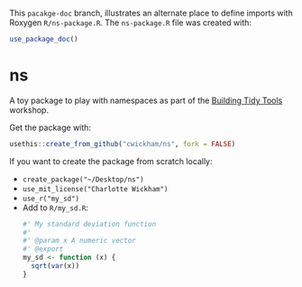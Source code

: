 This `pacakge-doc` branch, illustrates an
alternate place to define imports with Roxygen `R/ns-package.R`.  The `ns-package.R` file was created with:
```r
use_package_doc()
```

# ns

A toy package to play with namespaces as part of the [Building Tidy Tools](https://github.com/cwickham/genentech-build-tidy-tools) workshop.

Get the package with:
```r
usethis::create_from_github("cwickham/ns", fork = FALSE)
```

If you want to create the package from scratch locally:

* `create_package("~/Desktop/ns")`
* `use_mit_license("Charlotte Wickham")`
* `use_r("my_sd")` 
* Add to `R/my_sd.R`:
  ```r
  #' My standard deviation function
  #'
  #' @param x A numeric vector
  #' @export
  my_sd <- function (x) {
    sqrt(var(x))
  }
  ```



